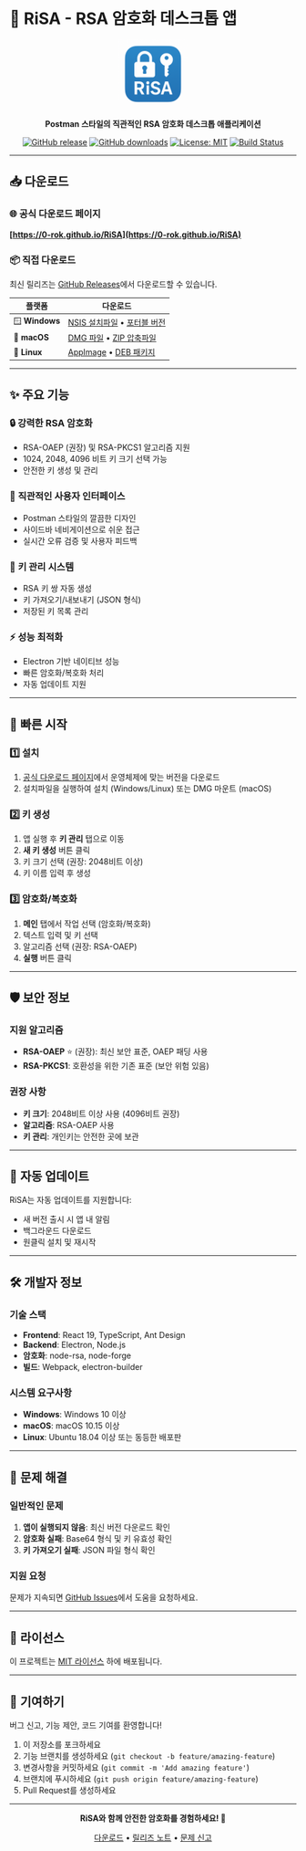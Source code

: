# 🔐 RiSA - RSA 암호화 데스크톱 앱

<div align="center">
  <img src="assets/icons/RiSA.png" alt="RiSA Logo" width="120" height="120">
  
  **Postman 스타일의 직관적인 RSA 암호화 데스크톱 애플리케이션**
  
  [![GitHub release](https://img.shields.io/github/v/release/0-ROK/RiSA)](https://github.com/0-ROK/RiSA/releases)
  [![GitHub downloads](https://img.shields.io/github/downloads/0-ROK/RiSA/total)](https://github.com/0-ROK/RiSA/releases)
  [![License: MIT](https://img.shields.io/badge/License-MIT-yellow.svg)](https://opensource.org/licenses/MIT)
  [![Build Status](https://img.shields.io/github/actions/workflow/status/0-ROK/RiSA/release.yml?branch=main)](https://github.com/0-ROK/RiSA/actions)
</div>

---

## 📥 다운로드

### 🌐 공식 다운로드 페이지
**[https://0-rok.github.io/RiSA](https://0-rok.github.io/RiSA)**

### 📦 직접 다운로드
최신 릴리즈는 [GitHub Releases](https://github.com/0-ROK/RiSA/releases/latest)에서 다운로드할 수 있습니다.

| 플랫폼 | 다운로드 |
|--------|----------|
| 🪟 **Windows** | [NSIS 설치파일](https://github.com/0-ROK/RiSA/releases/latest) • [포터블 버전](https://github.com/0-ROK/RiSA/releases/latest) |
| 🍎 **macOS** | [DMG 파일](https://github.com/0-ROK/RiSA/releases/latest) • [ZIP 압축파일](https://github.com/0-ROK/RiSA/releases/latest) |
| 🐧 **Linux** | [AppImage](https://github.com/0-ROK/RiSA/releases/latest) • [DEB 패키지](https://github.com/0-ROK/RiSA/releases/latest) |

---

## ✨ 주요 기능

### 🔒 **강력한 RSA 암호화**
- RSA-OAEP (권장) 및 RSA-PKCS1 알고리즘 지원
- 1024, 2048, 4096 비트 키 크기 선택 가능
- 안전한 키 생성 및 관리

### 🎨 **직관적인 사용자 인터페이스**
- Postman 스타일의 깔끔한 디자인
- 사이드바 네비게이션으로 쉬운 접근
- 실시간 오류 검증 및 사용자 피드백

### 🔧 **키 관리 시스템**
- RSA 키 쌍 자동 생성
- 키 가져오기/내보내기 (JSON 형식)
- 저장된 키 목록 관리

### ⚡ **성능 최적화**
- Electron 기반 네이티브 성능
- 빠른 암호화/복호화 처리
- 자동 업데이트 지원

---

## 🚀 빠른 시작

### 1️⃣ 설치
1. [공식 다운로드 페이지](https://0-rok.github.io/RiSA)에서 운영체제에 맞는 버전을 다운로드
2. 설치파일을 실행하여 설치 (Windows/Linux) 또는 DMG 마운트 (macOS)

### 2️⃣ 키 생성
1. 앱 실행 후 **키 관리** 탭으로 이동
2. **새 키 생성** 버튼 클릭
3. 키 크기 선택 (권장: 2048비트 이상)
4. 키 이름 입력 후 생성

### 3️⃣ 암호화/복호화
1. **메인** 탭에서 작업 선택 (암호화/복호화)
2. 텍스트 입력 및 키 선택
3. 알고리즘 선택 (권장: RSA-OAEP)
4. **실행** 버튼 클릭

---

## 🛡️ 보안 정보

### 지원 알고리즘
- **RSA-OAEP** ⭐ (권장): 최신 보안 표준, OAEP 패딩 사용
- **RSA-PKCS1**: 호환성을 위한 기존 표준 (보안 위험 있음)

### 권장 사항
- **키 크기**: 2048비트 이상 사용 (4096비트 권장)
- **알고리즘**: RSA-OAEP 사용
- **키 관리**: 개인키는 안전한 곳에 보관

---

## 🔄 자동 업데이트

RiSA는 자동 업데이트를 지원합니다:
- 새 버전 출시 시 앱 내 알림
- 백그라운드 다운로드
- 원클릭 설치 및 재시작

---

## 🛠️ 개발자 정보

### 기술 스택
- **Frontend**: React 19, TypeScript, Ant Design
- **Backend**: Electron, Node.js
- **암호화**: node-rsa, node-forge
- **빌드**: Webpack, electron-builder

### 시스템 요구사항
- **Windows**: Windows 10 이상
- **macOS**: macOS 10.15 이상
- **Linux**: Ubuntu 18.04 이상 또는 동등한 배포판

---

## 🐛 문제 해결

### 일반적인 문제
1. **앱이 실행되지 않음**: 최신 버전 다운로드 확인
2. **암호화 실패**: Base64 형식 및 키 유효성 확인
3. **키 가져오기 실패**: JSON 파일 형식 확인

### 지원 요청
문제가 지속되면 [GitHub Issues](https://github.com/0-ROK/RiSA/issues)에서 도움을 요청하세요.

---

## 📄 라이선스

이 프로젝트는 [MIT 라이선스](LICENSE) 하에 배포됩니다.

---

## 🤝 기여하기

버그 신고, 기능 제안, 코드 기여를 환영합니다!

1. 이 저장소를 포크하세요
2. 기능 브랜치를 생성하세요 (`git checkout -b feature/amazing-feature`)
3. 변경사항을 커밋하세요 (`git commit -m 'Add amazing feature'`)
4. 브랜치에 푸시하세요 (`git push origin feature/amazing-feature`)
5. Pull Request를 생성하세요

---

<div align="center">
  <p><strong>RiSA와 함께 안전한 암호화를 경험하세요! 🔐</strong></p>
  
  [다운로드](https://0-rok.github.io/RiSA) • [릴리즈 노트](https://github.com/0-ROK/RiSA/releases) • [문제 신고](https://github.com/0-ROK/RiSA/issues)
</div>